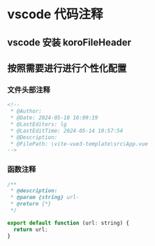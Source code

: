 # vscode 代码注释

## vscode 安装 koroFileHeader

## 按照需要进行进行个性化配置

### 文件头部注释

```md
<!--
 * @Author:
 * @Date: 2024-05-10 16:09:19
 * @LastEditors: lg
 * @LastEditTime: 2024-05-14 10:57:54
 * @Description:
 * @FilePath: \vite-vue3-template\src\App.vue
-->
```

### 函数注释

```js
/**
 * @description:
 * @param {string} url-
 * @return {*}
 */

export default function (url: string) {
  return url;
}
```
